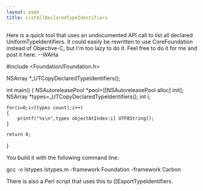 ```yaml
---
layout: page
title: ListAllDeclaredTypeIdentifiers
---
```


Here is a quick tool that uses an undocumented API call to list all declared UniformTypeIdentifier<nowiki/>s. It could easily be rewritten to use CoreFoundation instead of Objective-C, but I'm too lazy to do it. Feel free to do it for me and post it here. --WAHa

    
#include <Foundation/Foundation.h>

NSArray *_UTCopyDeclaredTypeIdentifiers();

int main()
{
	NSAutoreleasePool *pool=[[NSAutoreleasePool alloc] init];
	NSArray *types=_UTCopyDeclaredTypeIdentifiers();
	int i;

	for(i=0;i<[types count];i++)
	{
		printf("%s\n",types objectAtIndex:i] UTF8String]);
	}

	return 0;
}


You build it with the following command line:
    
gcc -o lstypes lstypes.m -framework Foundation -framework Carbon


There is also a Perl script that uses this to [[ExportTypeIdentifiers.

